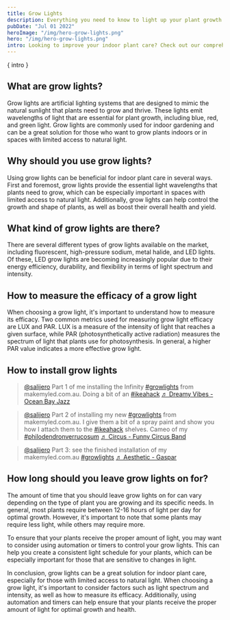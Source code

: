 ```yaml
---
title: Grow Lights
description: Everything you need to know to light up your plant growth
pubDate: "Jul 01 2022"
heroImage: "/img/hero-grow-lights.png"
hero: "/img/hero-grow-lights.png"
intro: Looking to improve your indoor plant care? Check out our comprehensive guide to using grow lights! Learn what grow lights are, why you should use them, and what kinds are available, including the most popular LED grow lights. Discover how to measure the efficacy of a grow light using LUX and PAR, and how long to leave grow lights on for optimal plant growth. Whether you're a seasoned indoor gardener or just starting out, our guide will help you make the most of your indoor plant care.
---
```

{ intro }

## What are grow lights?
Grow lights are artificial lighting systems that are designed to mimic the natural sunlight that plants need to grow and thrive. These lights emit wavelengths of light that are essential for plant growth, including blue, red, and green light. Grow lights are commonly used for indoor gardening and can be a great solution for those who want to grow plants indoors or in spaces with limited access to natural light.

## Why should you use grow lights?
Using grow lights can be beneficial for indoor plant care in several ways. First and foremost, grow lights provide the essential light wavelengths that plants need to grow, which can be especially important in spaces with limited access to natural light. Additionally, grow lights can help control the growth and shape of plants, as well as boost their overall health and yield.

## What kind of grow lights are there?
There are several different types of grow lights available on the market, including fluorescent, high-pressure sodium, metal halide, and LED lights. Of these, LED grow lights are becoming increasingly popular due to their energy efficiency, durability, and flexibility in terms of light spectrum and intensity.

## How to measure the efficacy of a grow light
When choosing a grow light, it's important to understand how to measure its efficacy. Two common metrics used for measuring grow light efficacy are LUX and PAR. LUX is a measure of the intensity of light that reaches a given surface, while PAR (photosynthetically active radiation) measures the spectrum of light that plants use for photosynthesis. In general, a higher PAR value indicates a more effective grow light.

## How to install grow lights
<div class="tiktoks">
  <blockquote class="tiktok-embed" cite="https://www.tiktok.com/@salijero/video/7200320886686092550" data-video-id="7200320886686092550" style="max-width: 605px;min-width: 325px;" > <section> <a target="_blank" title="@salijero" href="https://www.tiktok.com/@salijero?refer=embed">@salijero</a> Part 1 of me installing the Infinity <a title="growlights" target="_blank" href="https://www.tiktok.com/tag/growlights?refer=embed">#growlights</a> from makemyled.com.au. Doing a bit of an <a title="ikeahack" target="_blank" href="https://www.tiktok.com/tag/ikeahack?refer=embed">#ikeahack</a> <a target="_blank" title="♬ Dreamy Vibes - Ocean Bay Jazz" href="https://www.tiktok.com/music/Dreamy-Vibes-6820895994511624194?refer=embed">♬ Dreamy Vibes - Ocean Bay Jazz</a> </section> </blockquote> <script async src="https://www.tiktok.com/embed.js"></script>
  <blockquote class="tiktok-embed" cite="https://www.tiktok.com/@salijero/video/7200647458777517317" data-video-id="7200647458777517317" style="max-width: 605px;min-width: 325px;" > <section> <a target="_blank" title="@salijero" href="https://www.tiktok.com/@salijero?refer=embed">@salijero</a> Part 2 of installing my new <a title="growlights" target="_blank" href="https://www.tiktok.com/tag/growlights?refer=embed">#growlights</a> from makemyled.com.au. I give them a bit of a spray paint and show you how I attach them to the <a title="ikeahack" target="_blank" href="https://www.tiktok.com/tag/ikeahack?refer=embed">#ikeahack</a> shelves. Cameo of my <a title="philodendronverrucosum" target="_blank" href="https://www.tiktok.com/tag/philodendronverrucosum?refer=embed">#philodendronverrucosum</a> <a target="_blank" title="♬ Circus - Funny Circus Band" href="https://www.tiktok.com/music/Circus-6709400380771403778?refer=embed">♬ Circus - Funny Circus Band</a> </section> </blockquote> <script async src="https://www.tiktok.com/embed.js"></script>
  <blockquote class="tiktok-embed" cite="https://www.tiktok.com/@salijero/video/7200845486914342150" data-video-id="7200845486914342150" style="max-width: 605px;min-width: 325px;" > <section> <a target="_blank" title="@salijero" href="https://www.tiktok.com/@salijero?refer=embed">@salijero</a> Part 3: see the finished installation of my makemyled.com.au <a title="growlights" target="_blank" href="https://www.tiktok.com/tag/growlights?refer=embed">#growlights</a> <a target="_blank" title="♬ Aesthetic - Gaspar" href="https://www.tiktok.com/music/Aesthetic-7087825341401565185?refer=embed">♬ Aesthetic - Gaspar</a> </section> </blockquote> <script async src="https://www.tiktok.com/embed.js"></script>
</div>

## How long should you leave grow lights on for?
The amount of time that you should leave grow lights on for can vary depending on the type of plant you are growing and its specific needs. In general, most plants require between 12-16 hours of light per day for optimal growth. However, it's important to note that some plants may require less light, while others may require more.

To ensure that your plants receive the proper amount of light, you may want to consider using automation or timers to control your grow lights. This can help you create a consistent light schedule for your plants, which can be especially important for those that are sensitive to changes in light.

In conclusion, grow lights can be a great solution for indoor plant care, especially for those with limited access to natural light. When choosing a grow light, it's important to consider factors such as light spectrum and intensity, as well as how to measure its efficacy. Additionally, using automation and timers can help ensure that your plants receive the proper amount of light for optimal growth and health.